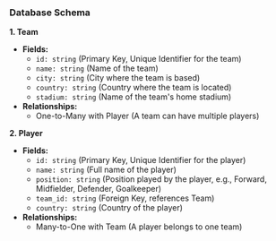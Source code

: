 ### Database Schema

**1. Team**
   - **Fields:**
     - `id: string` (Primary Key, Unique Identifier for the team)
     - `name: string` (Name of the team)
     - `city: string` (City where the team is based)
     - `country: string` (Country where the team is located)
     - `stadium: string` (Name of the team's home stadium)
   - **Relationships:**
     - One-to-Many with Player (A team can have multiple players)

**2. Player**
   - **Fields:**
     - `id: string` (Primary Key, Unique Identifier for the player)
     - `name: string` (Full name of the player)
     - `position: string` (Position played by the player, e.g., Forward, Midfielder, Defender, Goalkeeper)
     - `team_id: string` (Foreign Key, references Team)
     - `country: string` (Country of the player)
   - **Relationships:**
     - Many-to-One with Team (A player belongs to one team)